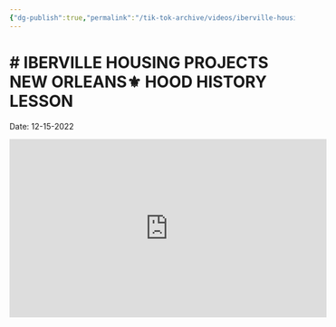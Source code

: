 ```yaml
---
{"dg-publish":true,"permalink":"/tik-tok-archive/videos/iberville-housing-projects-new-orleans-hood-history-lesson/"}
---
```


# # IBERVILLE HOUSING PROJECTS NEW ORLEANS⚜️ HOOD HISTORY LESSON

Date: 12-15-2022

<iframe width="560" height="315" src="https://www.youtube.com/embed/_dttDPq06Q8" title="YouTube video player" frameborder="0" allow="accelerometer; autoplay; clipboard-write; encrypted-media; gyroscope; picture-in-picture; web-share" allowfullscreen></iframe>